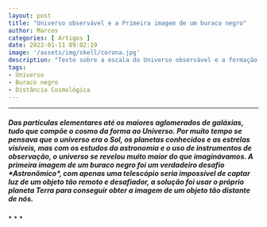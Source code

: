 ```yaml
---
layout: post
title: "Universo observável e a Primeira imagem de um buraco negro"
author: Marcos
categories: [ Artigos ]
date: 2022-01-11 09:02:19
image: '/assets/img/skell/corona.jpg'
description: "Texto sobre a escala do Universo observável e a formação da primeira imagem de um buraco negro."
tags:
- Universo
- Buraco negro
- Distância Cosmológica
---
```


* * *
<h5>Das partículas elementares até os maiores aglomerados de galáxias, tudo que compõe o cosmo da forma ao Universo. Por muito tempo se pensava que o universo era o Sol, os planetas conhecidos e as estrelas visíveis, mas com os estudos da astronomia e o uso de instrumentos de observação, o universo se revelou muito maior do que imaginávamos. A primeira imagem de um buraco negro foi um verdadeiro desafio *Astronômico*, com apenas uma telescópio seria impossível de captar luz de um objeto tão remoto e desafiador, a solução foi usar o próprio planeta Terra para conseguir obter a imagem de um objeto tão distante de nós.</h5>
* * *
